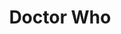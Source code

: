 ---
title: "Doctor Who"
summary: "Doctor Who is a British science fiction television programme produced by the BBC. It originally ran from 1963 to 1989, with a television film in 1996, and was relaunched in 2005. It is still currently airing on BBC One."
image: "doctor-who.jpg"
apple_music_artist_url: "None"
---